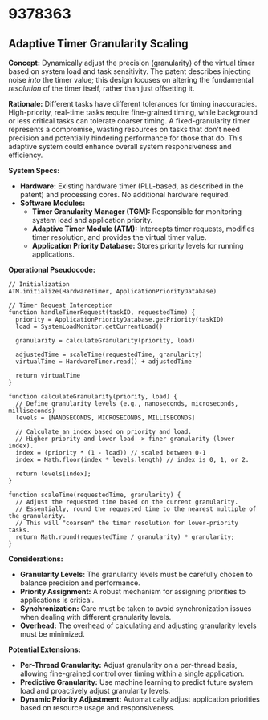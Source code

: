 # 9378363

## Adaptive Timer Granularity Scaling

**Concept:** Dynamically adjust the precision (granularity) of the virtual timer based on system load and task sensitivity. The patent describes injecting noise *into* the timer value; this design focuses on altering the fundamental *resolution* of the timer itself, rather than just offsetting it.

**Rationale:**  Different tasks have different tolerances for timing inaccuracies.  High-priority, real-time tasks require fine-grained timing, while background or less critical tasks can tolerate coarser timing.  A fixed-granularity timer represents a compromise, wasting resources on tasks that don't need precision and potentially hindering performance for those that do. This adaptive system could enhance overall system responsiveness and efficiency.

**System Specs:**

*   **Hardware:** Existing hardware timer (PLL-based, as described in the patent) and processing cores.  No additional hardware required.
*   **Software Modules:**
    *   **Timer Granularity Manager (TGM):** Responsible for monitoring system load and application priority.
    *   **Adaptive Timer Module (ATM):**  Intercepts timer requests, modifies timer resolution, and provides the virtual timer value.
    *   **Application Priority Database:** Stores priority levels for running applications.

**Operational Pseudocode:**

```
// Initialization
ATM.initialize(HardwareTimer, ApplicationPriorityDatabase)

// Timer Request Interception
function handleTimerRequest(taskID, requestedTime) {
  priority = ApplicationPriorityDatabase.getPriority(taskID)
  load = SystemLoadMonitor.getCurrentLoad()

  granularity = calculateGranularity(priority, load)

  adjustedTime = scaleTime(requestedTime, granularity)
  virtualTime = HardwareTimer.read() + adjustedTime

  return virtualTime
}

function calculateGranularity(priority, load) {
  // Define granularity levels (e.g., nanoseconds, microseconds, milliseconds)
  levels = [NANOSECONDS, MICROSECONDS, MILLISECONDS]

  // Calculate an index based on priority and load.
  // Higher priority and lower load -> finer granularity (lower index).
  index = (priority * (1 - load)) // scaled between 0-1
  index = Math.floor(index * levels.length) // index is 0, 1, or 2.

  return levels[index];
}

function scaleTime(requestedTime, granularity) {
  // Adjust the requested time based on the current granularity.
  // Essentially, round the requested time to the nearest multiple of the granularity.
  // This will "coarsen" the timer resolution for lower-priority tasks.
  return Math.round(requestedTime / granularity) * granularity;
}
```

**Considerations:**

*   **Granularity Levels:**  The granularity levels must be carefully chosen to balance precision and performance.
*   **Priority Assignment:**  A robust mechanism for assigning priorities to applications is critical.
*   **Synchronization:**  Care must be taken to avoid synchronization issues when dealing with different granularity levels.
*   **Overhead:** The overhead of calculating and adjusting granularity levels must be minimized.

**Potential Extensions:**

*   **Per-Thread Granularity:**  Adjust granularity on a per-thread basis, allowing fine-grained control over timing within a single application.
*   **Predictive Granularity:**  Use machine learning to predict future system load and proactively adjust granularity levels.
*   **Dynamic Priority Adjustment:** Automatically adjust application priorities based on resource usage and responsiveness.